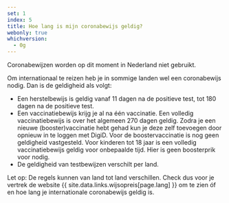 ```yaml
---
set: 1
index: 5
title: Hoe lang is mijn coronabewijs geldig?
webonly: true
whichversion:
  - 0g
---
```

Coronabewijzen worden op dit moment in Nederland niet gebruikt.

Om internationaal te reizen heb je in sommige landen wel een coronabewijs nodig. Dan is de geldigheid als volgt:

- Een herstelbewijs is geldig vanaf 11 dagen na de positieve test, tot 180 dagen na de positieve test.
- Een vaccinatiebewijs krijg je al na één vaccinatie. Een volledig vaccinatiebewijs is over het algemeen 270 dagen geldig. Zodra je een nieuwe (booster)vaccinatie hebt gehad kun je deze zelf toevoegen door opnieuw in te loggen met DigiD. Voor de boostervaccinatie is nog geen geldigheid vastgesteld. Voor kinderen tot 18 jaar is een volledig vaccinatiebewijs geldig voor onbepaalde tijd. Hier is geen boosterprik voor nodig.
- De geldigheid van testbewijzen verschilt per land.

Let op: De regels kunnen van land tot land verschillen. Check dus voor je vertrek de website {{ site.data.links.wijsopreis[page.lang] }} om te zien óf en hoe lang je internationale coronabewijs geldig is.
 